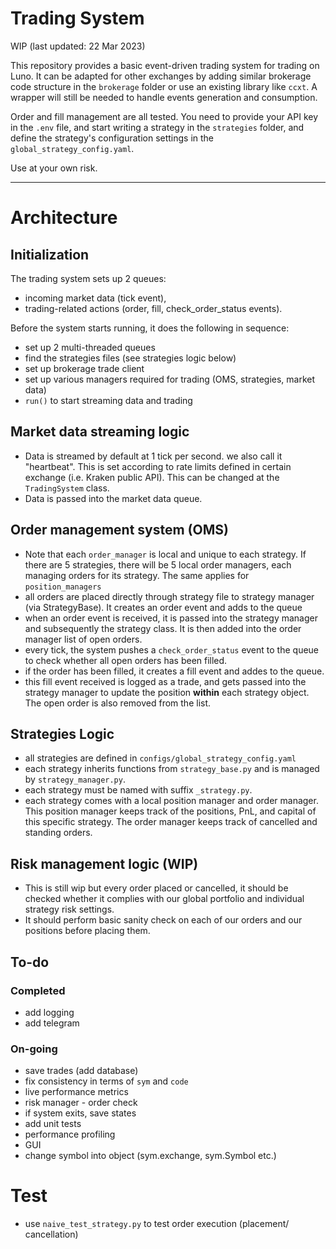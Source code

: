 # Trading System

WIP (last updated: 22 Mar 2023)

This repository provides a basic event-driven trading system for trading on Luno. It can be adapted for other exchanges by adding similar brokerage code structure in the `brokerage` folder or use an existing library like `ccxt`. A wrapper will still be needed to handle events generation and consumption.

Order and fill management are all tested. You need to provide your API key in the `.env` file, and start writing a strategy in the `strategies` folder, and define the strategy's configuration settings in the `global_strategy_config.yaml`.

Use at your own risk.

---

# Architecture

## Initialization

The trading system sets up 2 queues:

- incoming market data (tick event),
- trading-related actions (order, fill, check_order_status events).

Before the system starts running, it does the following in sequence:

- set up 2 multi-threaded queues
- find the strategies files (see strategies logic below)
- set up brokerage trade client
- set up various managers required for trading (OMS, strategies, market data)
- `run()` to start streaming data and trading

## Market data streaming logic

- Data is streamed by default at 1 tick per second. we also call it "heartbeat". This is set according to rate limits defined in certain exchange (i.e. Kraken public API). This can be changed at the `TradingSystem` class.
- Data is passed into the market data queue.

## Order management system (OMS)

- Note that each `order_manager` is local and unique to each strategy. If there are 5 strategies, there will be 5 local order managers, each managing orders for its strategy. The same applies for `position_managers`
- all orders are placed directly through strategy file to strategy manager (via StrategyBase). It creates an order event and adds to the queue
- when an order event is received, it is passed into the strategy manager and subsequently the strategy class. It is then added into the order manager list of open orders.
- every tick, the system pushes a `check_order_status` event to the queue to check whether all open orders has been filled.
- if the order has been filled, it creates a fill event and addes to the queue.
- this fill event received is logged as a trade, and gets passed into the strategy manager to update the position **within** each strategy object. The open order is also removed from the list.

## Strategies Logic

- all strategies are defined in `configs/global_strategy_config.yaml`
- each strategy inherits functions from `strategy_base.py` and is managed by `strategy_manager.py`.
- each strategy must be named with suffix `_strategy.py`.
- each strategy comes with a local position manager and order manager. This position manager keeps track of the positions, PnL, and capital of this specific strategy. The order manager keeps track of cancelled and standing orders.

## Risk management logic (WIP)

- This is still wip but every order placed or cancelled, it should be checked whether it complies with our global portfolio and individual strategy risk settings.
- It should perform basic sanity check on each of our orders and our positions before placing them.

## To-do

### Completed

- add logging
- add telegram

### On-going

- save trades (add database)
- fix consistency in terms of `sym` and `code`
- live performance metrics
- risk manager - order check
- if system exits, save states
- add unit tests
- performance profiling
- GUI
- change symbol into object (sym.exchange, sym.Symbol etc.)

# Test

- use `naive_test_strategy.py` to test order execution (placement/ cancellation)
